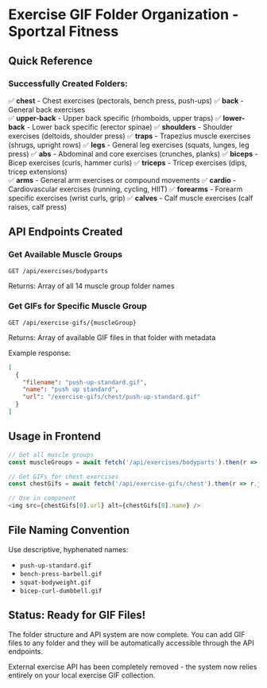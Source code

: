 # Exercise GIF Folder Organization - Sportzal Fitness

## Quick Reference

### Successfully Created Folders:
✅ **chest** - Chest exercises (pectorals, bench press, push-ups)
✅ **back** - General back exercises  
✅ **upper-back** - Upper back specific (rhomboids, upper traps)
✅ **lower-back** - Lower back specific (erector spinae)
✅ **shoulders** - Shoulder exercises (deltoids, shoulder press)
✅ **traps** - Trapezius muscle exercises (shrugs, upright rows)
✅ **legs** - General leg exercises (squats, lunges, leg press)
✅ **abs** - Abdominal and core exercises (crunches, planks)
✅ **biceps** - Bicep exercises (curls, hammer curls)
✅ **triceps** - Tricep exercises (dips, tricep extensions)  
✅ **arms** - General arm exercises or compound movements
✅ **cardio** - Cardiovascular exercises (running, cycling, HIIT)
✅ **forearms** - Forearm specific exercises (wrist curls, grip)
✅ **calves** - Calf muscle exercises (calf raises, calf press)

## API Endpoints Created

### Get Available Muscle Groups
```
GET /api/exercises/bodyparts
```
Returns: Array of all 14 muscle group folder names

### Get GIFs for Specific Muscle Group  
```
GET /api/exercise-gifs/{muscleGroup}
```
Returns: Array of available GIF files in that folder with metadata

Example response:
```json
[
  {
    "filename": "push-up-standard.gif",
    "name": "push up standard", 
    "url": "/exercise-gifs/chest/push-up-standard.gif"
  }
]
```

## Usage in Frontend

```typescript
// Get all muscle groups
const muscleGroups = await fetch('/api/exercises/bodyparts').then(r => r.json());

// Get GIFs for chest exercises
const chestGifs = await fetch('/api/exercise-gifs/chest').then(r => r.json());

// Use in component
<img src={chestGifs[0].url} alt={chestGifs[0].name} />
```

## File Naming Convention

Use descriptive, hyphenated names:
- `push-up-standard.gif`
- `bench-press-barbell.gif` 
- `squat-bodyweight.gif`
- `bicep-curl-dumbbell.gif`

## Status: Ready for GIF Files!

The folder structure and API system are now complete. You can add GIF files to any folder and they will be automatically accessible through the API endpoints.

External exercise API has been completely removed - the system now relies entirely on your local exercise GIF collection.